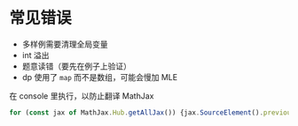 # 常见错误

* 多样例需要清理全局变量
* int 溢出
* 题意读错（要先在例子上验证）
* dp 使用了 `map` 而不是数组，可能会慢加 MLE

在 console 里执行，以防止翻译 MathJax
```JavaScript
for (const jax of MathJax.Hub.getAllJax()) {jax.SourceElement().previousSibling.classList.add('notranslate')}
```
